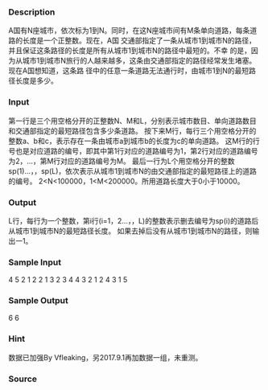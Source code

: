 
### Description
A国有N座城市，依次标为1到N。同时，在这N座城市间有M条单向道路，每条道路的长度是一个正整数。现在，A国
交通部指定了一条从城市1到城市N的路径，并且保证这条路径的长度是所有从城市1到城市N的路径中最短的。不幸
的是，因为从城市1到城市N旅行的人越来越多，这条由交通部指定的路径经常发生堵塞。现在A国想知道，这条路
径中的任意一条道路无法通行时，由城市1到N的最短路径长度是多少。
### Input
第一行是三个用空格分开的正整数N、M和L，分别表示城市数目、单向道路数目和交通部指定的最短路径包含多少条道路。
按下来M行，每行三个用空格分开的整数a、b和c，表示存在一条由城市a到城市b的长度为c的单向道路。
这M行的行号也是对应道路的编号，即其中第1行对应的道路编号为1，第2行对应的道路编号为2，…，第M行对应的道路编号为M。
最后一行为L个用空格分开的整数sp(1)…，，sp(L)，依次表示从城市1到城市N的由交通部指定的最短路径上的道路的编号。
2<N<100000，1<M<200000。所用道路长度大于0小于10000。

### Output
L行，每行为一个整数，第i行(i=1，2…，，L)的整数表示删去编号为sp(i)的道路后从城市1到城市N的最短路径长度。
如果去掉后没有从城市1到城市N的路径，则输出一1。
### Sample Input
4 5 2
1 2 2
1 3 2
3 4 4
3 2 1
2 4 3
1 5

### Sample Output
6
6

### Hint
数据已加强By Vfleaking，另2017.9.1再加数据一组，未重测。
### Source
